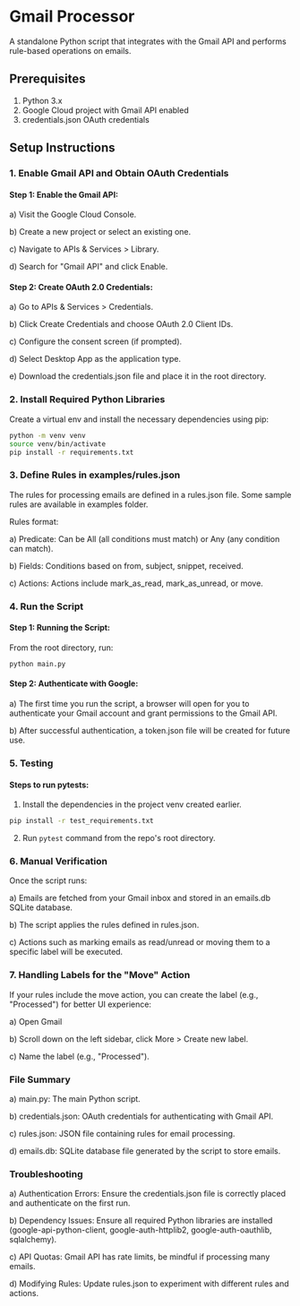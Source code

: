 # Gmail Processor

A standalone Python script that integrates with the Gmail API and performs rule-based operations on emails.

## Prerequisites
1. Python 3.x
2. Google Cloud project with Gmail API enabled
3. credentials.json OAuth credentials

## Setup Instructions
### 1. Enable Gmail API and Obtain OAuth Credentials

#### Step 1: Enable the Gmail API:

a) Visit the Google Cloud Console. 

b) Create a new project or select an existing one. 

c) Navigate to APIs & Services > Library. 

d) Search for "Gmail API" and click Enable.

#### Step 2: Create OAuth 2.0 Credentials:

a) Go to APIs & Services > Credentials.

b) Click Create Credentials and choose OAuth 2.0 Client IDs.

c) Configure the consent screen (if prompted).
    
d) Select Desktop App as the application type. 

e) Download the credentials.json file and place it in the root directory.

### 2. Install Required Python Libraries

Create a virtual env and install the necessary dependencies using pip:

```bash
python -m venv venv
source venv/bin/activate
pip install -r requirements.txt
```

### 3. Define Rules in examples/rules.json

The rules for processing emails are defined in a rules.json file. Some sample rules are available in examples folder.

Rules format:

a) Predicate: Can be All (all conditions must match) or Any (any condition can match).

b) Fields: Conditions based on from, subject, snippet, received.

c) Actions: Actions include mark_as_read, mark_as_unread, or move.

### 4. Run the Script

#### Step 1: Running the Script:

From the root directory, run:

`python main.py`

#### Step 2: Authenticate with Google:

a) The first time you run the script, a browser will open for you to authenticate your Gmail account and grant permissions to the Gmail API. 

b) After successful authentication, a token.json file will be created for future use.

### 5. Testing

#### Steps to run pytests:

1. Install the dependencies in the project venv created earlier.
```bash
pip install -r test_requirements.txt
```
2. Run `pytest` command from the repo's root directory.

### 6. Manual Verification
Once the script runs:

a) Emails are fetched from your Gmail inbox and stored in an emails.db SQLite database. 

b) The script applies the rules defined in rules.json. 

c) Actions such as marking emails as read/unread or moving them to a specific label will be executed.

### 7. Handling Labels for the "Move" Action

If your rules include the move action, you can create the label (e.g., "Processed") for better UI experience:

a) Open Gmail 

b) Scroll down on the left sidebar, click More > Create new label.

c) Name the label (e.g., "Processed").

### File Summary

a) main.py: The main Python script. 

b) credentials.json: OAuth credentials for authenticating with Gmail API. 

c) rules.json: JSON file containing rules for email processing. 

d) emails.db: SQLite database file generated by the script to store emails.

### Troubleshooting

a) Authentication Errors: Ensure the credentials.json file is correctly placed and authenticate on the first run. 

b) Dependency Issues: Ensure all required Python libraries are installed 
(google-api-python-client, google-auth-httplib2, google-auth-oauthlib, sqlalchemy). 

c) API Quotas: Gmail API has rate limits, be mindful if processing many emails. 

d) Modifying Rules: Update rules.json to experiment with different rules and actions.